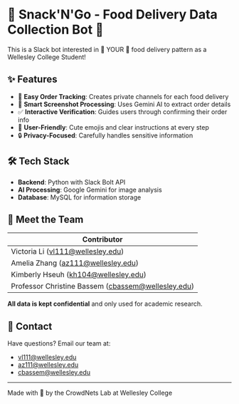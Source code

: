 # 🍔 Snack'N'Go - Food Delivery Data Collection Bot 🤖

This is a Slack bot interested in 🫵 YOUR 🫵 food delivery pattern as a Wellesley College Student!

## ✨ Features

- 🍕 **Easy Order Tracking**: Creates private channels for each food delivery
- 📸 **Smart Screenshot Processing**: Uses Gemini AI to extract order details
- ✅ **Interactive Verification**: Guides users through confirming their order info
- 🎉 **User-Friendly**: Cute emojis and clear instructions at every step
- 🔒 **Privacy-Focused**: Carefully handles sensitive information

## 🛠️ Tech Stack

- **Backend**: Python with Slack Bolt API
- **AI Processing**: Google Gemini for image analysis
- **Database**: MySQL for information storage

## 🤝 Meet the Team

| Contributor |
| ------------- |
| Victoria Li (vl111@wellesley.edu) |
| Amelia Zhang (az111@wellesley.edu) |
| Kimberly Hseuh (kh104@wellesley.edu) |
| Professor Christine Bassem (cbassem@wellesley.edu) |

**All data is kept confidential** and only used for academic research.

## 💌 Contact

Have questions? Email our team at:
- vl111@wellesley.edu
- az111@wellesley.edu
- cbassem@wellesley.edu

---

Made with 🍟 by the CrowdNets Lab at Wellesley College
